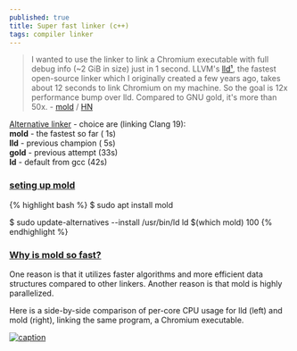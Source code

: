 ```yaml
---
published: true
title: Super fast linker (c++)
tags: compiler linker
---
```

> I wanted to use the linker to link a Chromium executable with full debug info (~2 GiB in size) just in 1 second. LLVM's [lld](https://news.ycombinator.com/item?id=13670458)[¹](https://lld.llvm.org/), the fastest open-source linker which I originally created a few years ago, takes about 12 seconds to link Chromium on my machine. So the goal is 12x performance bump over lld. Compared to GNU gold, it's more than 50x. - [mold](https://github.com/rui314/mold) / [HN](https://news.ycombinator.com/item?id=26233244)

[Alternative linker](https://chatgpt.com/share/67b4ec70-7164-800d-b0e5-15c374172817) - choice are (linking Clang 19):  
**mold** - the fastest so far ( 1s)  
**lld**  - previous champion  ( 5s)  
**gold** - previous attempt   (33s)  
**ld**   - default from gcc   (42s)  

### [seting up mold](https://chatgpt.com/share/67b4ec70-7164-800d-b0e5-15c374172817)

{% highlight bash %}
$ sudo apt install mold

$ sudo update-alternatives --install /usr/bin/ld ld $(which mold) 100
{% endhighlight %}

### [Why is mold so fast?](https://github.com/rui314/mold?tab=readme-ov-file#why-is-mold-so-fast)

One reason is that it utilizes faster algorithms and more efficient data structures compared to other linkers. Another reason is that mold is highly parallelized.

Here is a side-by-side comparison of per-core CPU usage for lld (left) and mold (right), linking the same program, a Chromium executable.

[![caption](https://github.com/rui314/mold/raw/main/docs/htop.gif) ](https://github.com/rui314/mold)